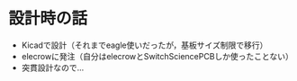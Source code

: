 # 設計時の話

- Kicadで設計（それまでeagle使いだったが，基板サイズ制限で移行）
- elecrowに発注（自分はelecrowとSwitchSciencePCBしか使ったことない）
- 突貫設計なので...